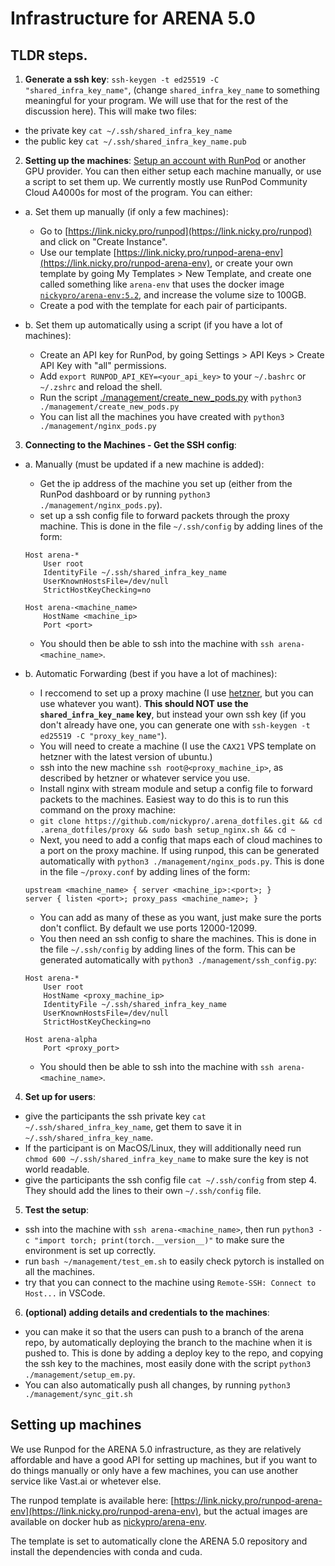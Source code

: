 # Infrastructure for ARENA 5.0

## TLDR steps.
1. **Generate a ssh key**: `ssh-keygen -t ed25519 -C "shared_infra_key_name"`, (change `shared_infra_key_name` to something meaningful for your program. We will use that for the rest of the discussion here). This will make two files:
- the private key `cat ~/.ssh/shared_infra_key_name`
- the public key `cat ~/.ssh/shared_infra_key_name.pub`

2. **Setting up the machines**: [Setup an account with RunPod](https://link.nicky.pro/runpod) or another GPU provider. You can then either setup each machine manually, or use a script to set them up. We currently mostly use RunPod Community Cloud A4000s for most of the program. You can either:

- a. Set them up manually (if only a few machines):
    - Go to [https://link.nicky.pro/runpod](https://link.nicky.pro/runpod) and click on "Create Instance".
    - Use our template [https://link.nicky.pro/runpod-arena-env](https://link.nicky.pro/runpod-arena-env), or create your own template by going My Templates > New Template, and create one called something like `arena-env` that uses the docker image [`nickypro/arena-env:5.2`](https://hub.docker.com/r/nickypro/arena-env), and increase the volume size to 100GB.
    - Create a pod with the template for each pair of participants.

- b. Set them up automatically using a script (if you have a lot of machines):
    - Create an API key for RunPod, by going Settings > API Keys > Create API Key with "all" permissions.
    - Add `export RUNPOD_API_KEY=<your_api_key>` to your `~/.bashrc` or `~/.zshrc` and reload the shell.
    - Run the script [./management/create_new_pods.py](./management/create_new_pods.py) with `python3 ./management/create_new_pods.py`
    - You can list all the machines you have created with `python3 ./management/nginx_pods.py`

3. **Connecting to the Machines - Get the SSH config**:
- a. Manually (must be updated if a new machine is added):
    - Get the ip address of the machine you set up (either from the RunPod dashboard or by running `python3 ./management/nginx_pods.py`).
    - set up a ssh config file to forward packets through the proxy machine. This is done in the file `~/.ssh/config` by adding lines of the form:
    ```
    Host arena-*
        User root
        IdentityFile ~/.ssh/shared_infra_key_name
        UserKnownHostsFile=/dev/null
        StrictHostKeyChecking=no

    Host arena-<machine_name>
        HostName <machine_ip>
        Port <port>
    ```
    - You should then be able to ssh into the machine with `ssh arena-<machine_name>`.

- b. Automatic Forwarding (best if you have a lot of machines):
    - I reccomend to set up a proxy machine (I use [hetzner](https://link.nicky.pro/hetzner), but you can use whatever you want). **This should NOT use the `shared_infra_key_name` key**, but instead your own ssh key (if you don't already have one, you can generate one with `ssh-keygen -t ed25519 -C "proxy_key_name"`).
    - You will need to create a machine (I use the `CAX21` VPS template on hetzner with the latest version of ubuntu.)
    - ssh into the new machine `ssh root@<proxy_machine_ip>`, as described by hetzner or whatever service you use.
    - Install nginx with stream module and setup a config file to forward packets to the machines. Easiest way to do this is to run this command on the proxy machine:
    - `git clone https://github.com/nickypro/.arena_dotfiles.git && cd .arena_dotfiles/proxy && sudo bash setup_nginx.sh && cd ~`
    - Next, you need to add a config that maps each of cloud machines to a port on the proxy machine. If using runpod, this can be generated automatically with `python3 ./management/nginx_pods.py`. This is done in the file `~/proxy.conf` by adding lines of the form:
    ```
    upstream <machine_name> { server <machine_ip>:<port>; }
    server { listen <port>; proxy_pass <machine_name>; }
    ```
    - You can add as many of these as you want, just make sure the ports don't conflict. By default we use ports 12000-12099.
    - You then need an ssh config to share the machines. This is done in the file `~/.ssh/config` by adding lines of the form. This can be generated automatically with `python3 ./management/ssh_config.py`:
    ```
    Host arena-*
        User root
        HostName <proxy_machine_ip>
        IdentityFile ~/.ssh/shared_infra_key_name
        UserKnownHostsFile=/dev/null
        StrictHostKeyChecking=no

    Host arena-alpha
        Port <proxy_port>
    ```
    - You should then be able to ssh into the machine with `ssh arena-<machine_name>`.

4. **Set up for users**:
- give the participants the ssh private key `cat ~/.ssh/shared_infra_key_name`, get them to save it in `~/.ssh/shared_infra_key_name`.
- If the participant is on MacOS/Linux, they will additionally need run `chmod 600 ~/.ssh/shared_infra_key_name` to make sure the key is not world readable.
- give the participants the ssh config file `cat ~/.ssh/config` from step 4. They should add the lines to their own `~/.ssh/config` file.

5. **Test the setup**:
- ssh into the machine with `ssh arena-<machine_name>`, then run `python3 -c "import torch; print(torch.__version__)"` to make sure the environment is set up correctly.
- run `bash ~/management/test_em.sh` to easily check pytorch is installed on all the machines.
- try that you can connect to the machine using `Remote-SSH: Connect to Host...` in VSCode.

6. **(optional) adding details and credentials to the machines**:
- you can make it so that the users can push to a branch of the arena repo, by automatically deploying the branch to the machine when it is pushed to. This is done by adding a deploy key to the repo, and copying the ssh key to the machines, most easily done with the script `python3 ./management/setup_em.py`.
- You can also automatically push all changes, by running `python3 ./management/sync_git.sh`



## Setting up machines

We use Runpod for the ARENA 5.0 infrastructure, as they are relatively affordable and have a good API for setting up machines, but if you want to do things manually or only have a few machines, you can use another service like Vast.ai or whetever else.

The runpod template is available here: [https://link.nicky.pro/runpod-arena-env](https://link.nicky.pro/runpod-arena-env), but the actual images are available on docker hub as [nickypro/arena-env](https://hub.docker.com/r/nickypro/arena-env).

The template is set to automatically clone the ARENA 5.0 repository and install the dependencies with conda and cuda.
